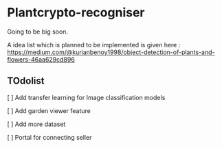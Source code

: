 # Plantcrypto-recogniser

Going to be big soon. 

A idea list which is planned to be implemented is given here : https://medium.com/@kurianbenoy1998/object-detection-of-plants-and-flowers-46aa629cd896

## TOdolist

[ ] Add transfer learning for Image classification models

[ ] Add garden viewer feature

[ ] Add more dataset 

[ ] Portal for connecting seller
